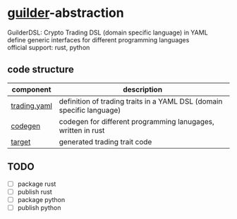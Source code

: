 # [guilder](../README.md)-abstraction
GuilderDSL: Crypto Trading DSL (domain specific language) in YAML  
define generic interfaces for different programming languages  
official support: rust, python

## code structure

| component                       | description                                                           |
| ------------------------------- | --------------------------------------------------------------------- |
| [trading.yaml](./trading.yaml)  | definition of trading traits in a YAML DSL (domain specific language) |
| [codegen](./codegen/README.md) | codegen for different programming lanugages, written in rust          |
| [target](./target/README.md)   | generated trading trait code                                          |

## TODO
- [ ] package rust 
- [ ] publish rust 
- [ ] package python 
- [ ] publish python
